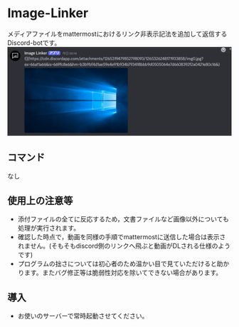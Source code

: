 # Image-Linker

メディアファイルをmattermostにおけるリンク非表示記法を追加して返信するDiscord-botです。<br>
![Main](screenshot/main.png)<br>

## コマンド
なし

## 使用上の注意等
- 添付ファイルの全てに反応するため，文書ファイルなど画像以外についても処理が実行されます。
- 確認した時点で，動画を同様の手順でmattermostに送信した場合は表示されません。(そもそもdiscord側のリンクへ飛ぶと動画がDLされる仕様のようです)
- プログラムの拙さについては初心者のため温かい目で見ていただけると助かります。またバグ修正等は脆弱性対応を除いてできない場合があります。

## 導入
- お使いのサーバーで常時起動させてください。
